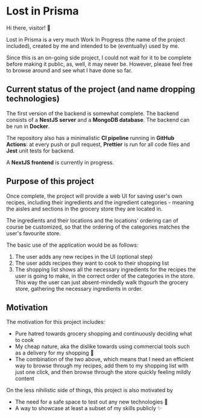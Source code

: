 # Lost in Prisma

Hi there, visitor! :wave:

Lost in Prisma is a very much Work In Progress (the name of the project included), created by me and intended to be (eventually) used by me.

Since this is an on-going side project, I could not wait for it to be complete before making it public, as, well, it may never be. However, please feel free to browse around and see what I have done so far.

## Current status of the project (and name dropping technologies)

The first version of the backend is somewhat complete.
The backend consists of a **NestJS server** and a **MongoDB database**. The backend can be run in **Docker**.

The repository also has a minimalistic **CI pipeline** running in **GitHub Actions**: at every push or pull request, **Prettier** is run for all code files and **Jest** unit tests for backend.

A **NextJS frontend** is currently in progress.

## Purpose of this project

Once complete, the project will provide a web UI for saving user's own recipes, including their ingredients and the ingredient categories - meaning the aisles and sections in the grocery store they are located in.

The ingredients and their locations and the locations' ordering can of course be customized, so that the ordering of the categories matches the user's favourite store.

The basic use of the application would be as follows:

1. The user adds any new recipes in the UI (optional step)
2. The user adds recipes they want to cook to their shopping list
3. The shopping list shows all the necessary ingredients for the recipes the user is going to make, in the correct order of the categories in the store. This way the user can just absent-mindedly walk thgourh the grocery store, gathering the necessary ingredients in order.

## Motivation

The motivation for this project includes:

- Pure hatred towards grocery shopping and continuously deciding what to cook
- My cheap nature, aka the dislike towards using commercial tools such as a delivery for my shopping :money_with_wings:
- The combination of the two above, which means that I need an efficient way to browse through my recipes, add them to my shopping list with just one click, and then browse through the store quickly feeling mildly content

On the less nihilistic side of things, this project is also motivated by

- The need for a safe space to test out any new technologies :hammer:
- A way to showcase at least a subset of my skills publicly :sparkles:
